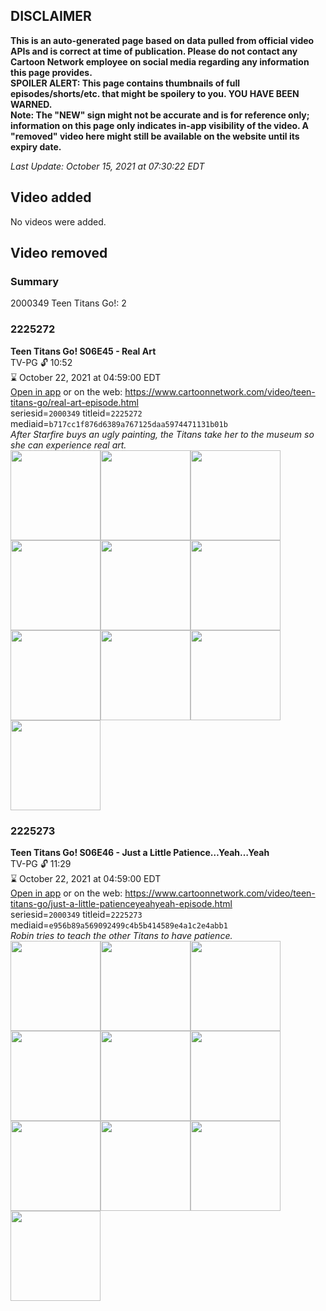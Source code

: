 ## DISCLAIMER
**This is an auto-generated page based on data pulled from official video APIs and is correct at time of publication. Please do not contact any Cartoon Network employee on social media regarding any information this page provides.**  
**SPOILER ALERT: This page contains thumbnails of full episodes/shorts/etc. that might be spoilery to you. YOU HAVE BEEN WARNED.**  
**Note: The "NEW" sign might not be accurate and is for reference only; information on this page only indicates in-app visibility of the video. A "removed" video here might still be available on the website until its expiry date.**  

_Last Update: October 15, 2021 at 07:30:22 EDT_
## Video added
No videos were added.  
## Video removed
### Summary
2000349 Teen Titans Go!: 2  
### 2225272
**Teen Titans Go! S06E45 - Real Art**  
TV-PG 🔓 10:52  
⌛ October 22, 2021 at 04:59:00 EDT  
[Open in app](https://cnvideo.sercomkc.org/redirector.html?type=cnapp&seriesid=10000000000&titleid=2225272&mediaid=b717cc1f876d6389a767125daa5974471131b01b) or on the web: https://www.cartoonnetwork.com/video/teen-titans-go/real-art-episode.html  
seriesid=`2000349` titleid=`2225272` mediaid=`b717cc1f876d6389a767125daa5974471131b01b`  
_After Starfire buys an ugly painting, the Titans take her to the museum so she can experience real art._  
<a href="https://s3.amazonaws.com/cartoonorchestrator/2225272_001_1280x720.jpg"><img src="https://s3.amazonaws.com/cartoonorchestrator/2225272_001_640x360.jpg" height="144px" /></a><a href="https://s3.amazonaws.com/cartoonorchestrator/2225272_002_1280x720.jpg"><img src="https://s3.amazonaws.com/cartoonorchestrator/2225272_002_640x360.jpg" height="144px" /></a><a href="https://s3.amazonaws.com/cartoonorchestrator/2225272_003_1280x720.jpg"><img src="https://s3.amazonaws.com/cartoonorchestrator/2225272_003_640x360.jpg" height="144px" /></a><a href="https://s3.amazonaws.com/cartoonorchestrator/2225272_004_1280x720.jpg"><img src="https://s3.amazonaws.com/cartoonorchestrator/2225272_004_640x360.jpg" height="144px" /></a><a href="https://s3.amazonaws.com/cartoonorchestrator/2225272_005_1280x720.jpg"><img src="https://s3.amazonaws.com/cartoonorchestrator/2225272_005_640x360.jpg" height="144px" /></a><a href="https://s3.amazonaws.com/cartoonorchestrator/2225272_006_1280x720.jpg"><img src="https://s3.amazonaws.com/cartoonorchestrator/2225272_006_640x360.jpg" height="144px" /></a><a href="https://s3.amazonaws.com/cartoonorchestrator/2225272_007_1280x720.jpg"><img src="https://s3.amazonaws.com/cartoonorchestrator/2225272_007_640x360.jpg" height="144px" /></a><a href="https://s3.amazonaws.com/cartoonorchestrator/2225272_008_1280x720.jpg"><img src="https://s3.amazonaws.com/cartoonorchestrator/2225272_008_640x360.jpg" height="144px" /></a><a href="https://s3.amazonaws.com/cartoonorchestrator/2225272_009_1280x720.jpg"><img src="https://s3.amazonaws.com/cartoonorchestrator/2225272_009_640x360.jpg" height="144px" /></a><a href="https://s3.amazonaws.com/cartoonorchestrator/2225272_010_1280x720.jpg"><img src="https://s3.amazonaws.com/cartoonorchestrator/2225272_010_640x360.jpg" height="144px" /></a>
### 2225273
**Teen Titans Go! S06E46 - Just a Little Patience…Yeah…Yeah**  
TV-PG 🔓 11:29  
⌛ October 22, 2021 at 04:59:00 EDT  
[Open in app](https://cnvideo.sercomkc.org/redirector.html?type=cnapp&seriesid=10000000000&titleid=2225273&mediaid=e956b89a569092499c4b5b414589e4a1c2e4abb1) or on the web: https://www.cartoonnetwork.com/video/teen-titans-go/just-a-little-patienceyeahyeah-episode.html  
seriesid=`2000349` titleid=`2225273` mediaid=`e956b89a569092499c4b5b414589e4a1c2e4abb1`  
_Robin tries to teach the other Titans to have patience._  
<a href="https://s3.amazonaws.com/cartoonorchestrator/2225273_001_1280x720.jpg"><img src="https://s3.amazonaws.com/cartoonorchestrator/2225273_001_640x360.jpg" height="144px" /></a><a href="https://s3.amazonaws.com/cartoonorchestrator/2225273_002_1280x720.jpg"><img src="https://s3.amazonaws.com/cartoonorchestrator/2225273_002_640x360.jpg" height="144px" /></a><a href="https://s3.amazonaws.com/cartoonorchestrator/2225273_003_1280x720.jpg"><img src="https://s3.amazonaws.com/cartoonorchestrator/2225273_003_640x360.jpg" height="144px" /></a><a href="https://s3.amazonaws.com/cartoonorchestrator/2225273_004_1280x720.jpg"><img src="https://s3.amazonaws.com/cartoonorchestrator/2225273_004_640x360.jpg" height="144px" /></a><a href="https://s3.amazonaws.com/cartoonorchestrator/2225273_005_1280x720.jpg"><img src="https://s3.amazonaws.com/cartoonorchestrator/2225273_005_640x360.jpg" height="144px" /></a><a href="https://s3.amazonaws.com/cartoonorchestrator/2225273_006_1280x720.jpg"><img src="https://s3.amazonaws.com/cartoonorchestrator/2225273_006_640x360.jpg" height="144px" /></a><a href="https://s3.amazonaws.com/cartoonorchestrator/2225273_007_1280x720.jpg"><img src="https://s3.amazonaws.com/cartoonorchestrator/2225273_007_640x360.jpg" height="144px" /></a><a href="https://s3.amazonaws.com/cartoonorchestrator/2225273_008_1280x720.jpg"><img src="https://s3.amazonaws.com/cartoonorchestrator/2225273_008_640x360.jpg" height="144px" /></a><a href="https://s3.amazonaws.com/cartoonorchestrator/2225273_009_1280x720.jpg"><img src="https://s3.amazonaws.com/cartoonorchestrator/2225273_009_640x360.jpg" height="144px" /></a><a href="https://s3.amazonaws.com/cartoonorchestrator/2225273_010_1280x720.jpg"><img src="https://s3.amazonaws.com/cartoonorchestrator/2225273_010_640x360.jpg" height="144px" /></a>
